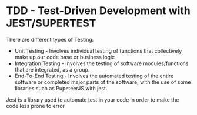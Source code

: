 # TDD - Test-Driven Development with JEST/SUPERTEST

There are different types of Testing:

- Unit Testing - Involves individual testing of functions that collectively make up our code base or business logic
- Integration Testing - Involves the testing of software modules/functions that are integrated, as a group.
- End-To-End Testing -  Involves the automated testing of the entire software or completed major parts of the software, with the use of some libraries such as PupeteerJS with jest.

Jest is a library used to automate test in your code in order to make the code less prone to error

